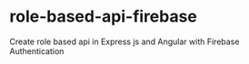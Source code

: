 # role-based-api-firebase
Create role based api in Express js and Angular with Firebase Authentication
